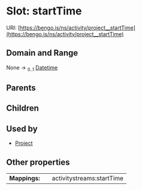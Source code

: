 
# Slot: startTime




URI: [https://bengo.is/ns/activity/project__startTime](https://bengo.is/ns/activity/project__startTime)


## Domain and Range

None &#8594;  <sub>0..1</sub> [Datetime](types/Datetime.md)

## Parents


## Children


## Used by

 * [Project](Project.md)

## Other properties

|  |  |  |
| --- | --- | --- |
| **Mappings:** | | activitystreams:startTime |


